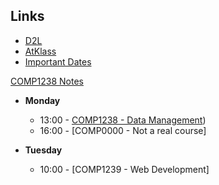 ## Links
- [D2L](https://learn.georgebrown.ca)
- [AtKlass](https://app.atklass.com)
- [Important Dates](https://www.georgebrown.ca/current-students/important-dates?term=27246&category=131)


[COMP1238 Notes](comp1238.md.)

- **Monday**  
  - 13:00 - [COMP1238 - Data Management](https://learn.georgebrown.ca/d2l/home/334969))  
  - 16:00 - [COMP0000 - Not a real course]  

- **Tuesday**  
  - 10:00 - [COMP1239 - Web Development]

